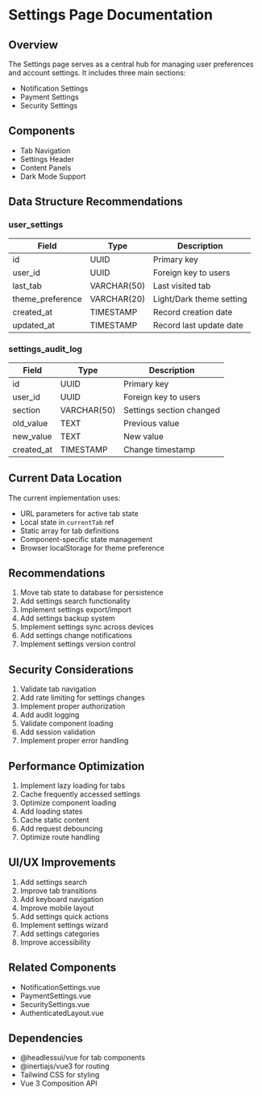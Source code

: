 # Settings Page Documentation

## Overview
The Settings page serves as a central hub for managing user preferences and account settings. It includes three main sections:
- Notification Settings
- Payment Settings  
- Security Settings

## Components
- Tab Navigation
- Settings Header
- Content Panels
- Dark Mode Support

## Data Structure Recommendations

### user_settings
| Field | Type | Description |
|-------|------|-------------|
| id | UUID | Primary key |
| user_id | UUID | Foreign key to users |
| last_tab | VARCHAR(50) | Last visited tab |
| theme_preference | VARCHAR(20) | Light/Dark theme setting |
| created_at | TIMESTAMP | Record creation date |
| updated_at | TIMESTAMP | Record last update date |

### settings_audit_log
| Field | Type | Description |
|-------|------|-------------|
| id | UUID | Primary key |
| user_id | UUID | Foreign key to users |
| section | VARCHAR(50) | Settings section changed |
| old_value | TEXT | Previous value |
| new_value | TEXT | New value |
| created_at | TIMESTAMP | Change timestamp |

## Current Data Location
The current implementation uses:
- URL parameters for active tab state
- Local state in `currentTab` ref
- Static array for tab definitions
- Component-specific state management
- Browser localStorage for theme preference

## Recommendations
1. Move tab state to database for persistence
2. Add settings search functionality
3. Implement settings export/import
4. Add settings backup system
5. Implement settings sync across devices
6. Add settings change notifications
7. Implement settings version control

## Security Considerations
1. Validate tab navigation
2. Add rate limiting for settings changes
3. Implement proper authorization
4. Add audit logging
5. Validate component loading
6. Add session validation
7. Implement proper error handling

## Performance Optimization
1. Implement lazy loading for tabs
2. Cache frequently accessed settings
3. Optimize component loading
4. Add loading states
5. Cache static content
6. Add request debouncing
7. Optimize route handling

## UI/UX Improvements
1. Add settings search
2. Improve tab transitions
3. Add keyboard navigation
4. Improve mobile layout
5. Add settings quick actions
6. Implement settings wizard
7. Add settings categories
8. Improve accessibility

## Related Components
- NotificationSettings.vue
- PaymentSettings.vue  
- SecuritySettings.vue
- AuthenticatedLayout.vue

## Dependencies
- @headlessui/vue for tab components
- @inertiajs/vue3 for routing
- Tailwind CSS for styling
- Vue 3 Composition API
